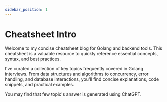 ```yaml
---
sidebar_position: 1
---
```


# Cheatsheet Intro

Welcome to my concise cheatsheet blog for Golang and backend tools. This cheatsheet is a valuable resource to quickly reference essential concepts, syntax, and best practices.

I've curated a collection of key topics frequently covered in Golang interviews. From data structures and algorithms to concurrency, error handling, and database interactions, you'll find concise explanations, code snippets, and practical examples.

You may find that few topic's answer is generated using ChatGPT.

